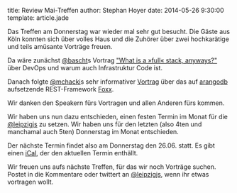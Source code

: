title: Review Mai-Treffen
author: Stephan Hoyer
date: 2014-05-26 9:30:00
template: article.jade

Das Treffen am Donnerstag war wieder mal sehr gut besucht.
Die Gäste aus Köln konnten sich über volles Haus und die Zuhörer
über zwei hochkarätige und teils amüsante Vorträge freuen.

Da wäre zunächst [@bascht](https://twitter.com/bascht)s Vortrag
["What is a »full« stack, anyways?"](https://speakerdeck.com/bascht/what-is-a-full-stack-anyways)
über DevOps und warum auch Infrastruktur Code ist.

Danach folgte [@mchacki](https://twitter.com/mchacki)s sehr informativer
[Vortrag](http://de.slideshare.net/arangodb/foxx)
über das auf [arangodb](https://www.arangodb.org) aufsetzende REST-Framework
[Foxx](https://www.arangodb.org/foxx).

Wir danken den Speakern fürs Vortragen und allen Anderen fürs kommen.

Wir haben uns nun dazu entschieden, einen festen Termin im Monat für die
[@leipzigjs](/) zu setzen. Wir haben uns für den letzten (also 4ten und
manchamal auch 5ten) Donnerstag im Monat entschieden.

Der nächste Termin findet also am Donnerstag den 26.06. statt. Es gibt einen
[iCal](https://www.google.com/calendar/embed?src=heimke.net_m4mcqp0jn71tc8sid2aeij0d20@group.calendar.google.com&ctz=Europe/Berlin),
der den aktuellen Termin enthällt.

Wir freuen uns aufs nächste Treffen, für das wir noch Vorträge suchen. Postet
in die Kommentare oder twittert an [@leipzigjs](https://twitter.com/leipzigjs),
wenn ihr etwas vortragen wollt.
